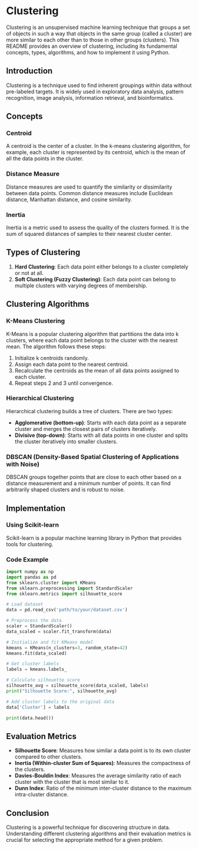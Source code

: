 # Clustering

Clustering is an unsupervised machine learning technique that groups a set of objects in such a way that objects in the same group (called a cluster) are more similar to each other than to those in other groups (clusters). This README provides an overview of clustering, including its fundamental concepts, types, algorithms, and how to implement it using Python.

## Introduction

Clustering is a technique used to find inherent groupings within data without pre-labeled targets. It is widely used in exploratory data analysis, pattern recognition, image analysis, information retrieval, and bioinformatics.

## Concepts

### Centroid

A centroid is the center of a cluster. In the k-means clustering algorithm, for example, each cluster is represented by its centroid, which is the mean of all the data points in the cluster.

### Distance Measure

Distance measures are used to quantify the similarity or dissimilarity between data points. Common distance measures include Euclidean distance, Manhattan distance, and cosine similarity.

### Inertia

Inertia is a metric used to assess the quality of the clusters formed. It is the sum of squared distances of samples to their nearest cluster center.

## Types of Clustering

1. **Hard Clustering**: Each data point either belongs to a cluster completely or not at all.
2. **Soft Clustering (Fuzzy Clustering)**: Each data point can belong to multiple clusters with varying degrees of membership.

## Clustering Algorithms

### K-Means Clustering

K-Means is a popular clustering algorithm that partitions the data into k clusters, where each data point belongs to the cluster with the nearest mean. The algorithm follows these steps:
1. Initialize k centroids randomly.
2. Assign each data point to the nearest centroid.
3. Recalculate the centroids as the mean of all data points assigned to each cluster.
4. Repeat steps 2 and 3 until convergence.

### Hierarchical Clustering

Hierarchical clustering builds a tree of clusters. There are two types:
- **Agglomerative (bottom-up)**: Starts with each data point as a separate cluster and merges the closest pairs of clusters iteratively.
- **Divisive (top-down)**: Starts with all data points in one cluster and splits the cluster iteratively into smaller clusters.

### DBSCAN (Density-Based Spatial Clustering of Applications with Noise)

DBSCAN groups together points that are close to each other based on a distance measurement and a minimum number of points. It can find arbitrarily shaped clusters and is robust to noise.

## Implementation

### Using Scikit-learn

Scikit-learn is a popular machine learning library in Python that provides tools for clustering.

### Code Example

```python
import numpy as np
import pandas as pd
from sklearn.cluster import KMeans
from sklearn.preprocessing import StandardScaler
from sklearn.metrics import silhouette_score

# Load dataset
data = pd.read_csv('path/to/your/dataset.csv')

# Preprocess the data
scaler = StandardScaler()
data_scaled = scaler.fit_transform(data)

# Initialize and fit KMeans model
kmeans = KMeans(n_clusters=3, random_state=42)
kmeans.fit(data_scaled)

# Get cluster labels
labels = kmeans.labels_

# Calculate silhouette score
silhouette_avg = silhouette_score(data_scaled, labels)
print("Silhouette Score:", silhouette_avg)

# Add cluster labels to the original data
data['Cluster'] = labels

print(data.head())
```

## Evaluation Metrics

- **Silhouette Score**: Measures how similar a data point is to its own cluster compared to other clusters.
- **Inertia (Within-cluster Sum of Squares)**: Measures the compactness of the clusters.
- **Davies-Bouldin Index**: Measures the average similarity ratio of each cluster with the cluster that is most similar to it.
- **Dunn Index**: Ratio of the minimum inter-cluster distance to the maximum intra-cluster distance.

## Conclusion

Clustering is a powerful technique for discovering structure in data. Understanding different clustering algorithms and their evaluation metrics is crucial for selecting the appropriate method for a given problem.
